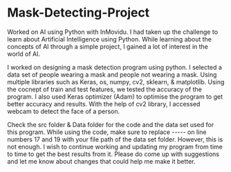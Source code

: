 # Mask-Detecting-Project
Worked on AI using Python with InMovidu. I had taken up the challenge to learn about Artificial Intelligence using Python. While learning about the concepts
of AI through a simple project, I gained a lot of interest in the world of AI. 

I worked on designing a mask detection program using python. I selected a data set of people wearing a mask and people not wearing a mask. Using multiple libraries such as Keras, os, numpy, cv2, sklearn, & matplotlib. Using the cocnept of train and test features, we tested the accuracy of the program. I also used Keras optimizer (Adam) to optimise the program to get better accuracy and results. With the help of cv2 library, I accessed webcam to detect the face of a person. 

Check the src folder & Data folder for the code and the data set used for this program. While using the code, make sure to replace ----- on line numbers 17 and 19 with your file path of the data set folder. However, this is not enough. I wish to continue working and updating my program from time to time to get the best results from it. Please do come up with suggestions and let me know about changes that could help me make it better. 
